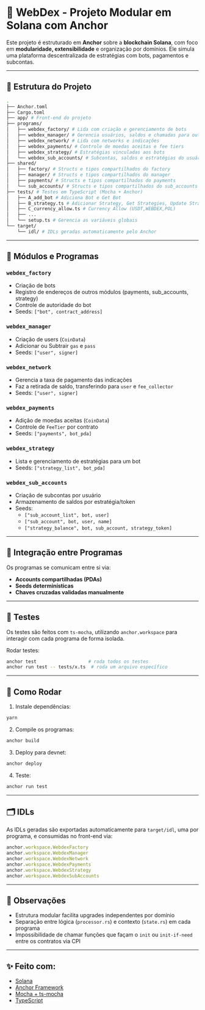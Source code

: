 # 🧠 WebDex - Projeto Modular em Solana com Anchor

Este projeto é estruturado em **Anchor** sobre a **blockchain Solana**, com foco em **modularidade, extensibilidade** e organização por domínios. Ele simula uma plataforma descentralizada de estratégias com bots, pagamentos e subcontas.

---

## 📁 Estrutura do Projeto

```bash
.
├── Anchor.toml
├── Cargo.toml
├── app/ # Front-end do projeto
├── programs/
│   ├── webdex_factory/ # Lida com criação e gerenciamento de bots
│   ├── webdex_manager/ # Gerencia usuários, saldos e chamadas para outros contratos
│   ├── webdex_network/ # Lida com networks e indicações
│   ├── webdex_payments/ # Controle de moedas aceitas e fee tiers
│   ├── webdex_strategy/ # Estratégias vinculadas aos bots
│   └── webdex_sub_accounts/ # Subcontas, saldos e estratégias do usuário
├── shared/
│   ├── factory/ # Structs e tipos compartilhados do factory
│   ├── manager/ # Structs e tipos compartilhados do manager
│   ├── payments/ # Structs e tipos compartilhados do payments
│   └── sub_accounts/ # Structs e tipos compartilhados do sub_accounts
├── tests/ # Testes em TypeScript (Mocha + Anchor)
│   ├── A_add_bot # Adiciona Bot e Get Bot 
│   ├── B_strategy.ts # Adicionar Strategy, Get Strategies, Update Strategy Status e Find Strategy
│   ├── C_currency_allow.ts # Currency Allow (USDT,WEBDEX,POL)
│   ├── ...
│   └── setup.ts # Gerencia as variáveis globais
└── target/
    └── idl/ # IDLs geradas automaticamente pelo Anchor
```

---

## 🧹 Módulos e Programas

### `webdex_factory`
- Criação de bots
- Registro de endereços de outros módulos (payments, sub_accounts, strategy)
- Controle de autoridade do bot
- Seeds: `["bot", contract_address]`

### `webdex_manager`
- Criação de users (`CoinData`)
- Adicionar ou Subtrair `gas` e `pass`
- Seeds: `["user", signer]`

### `webdex_network`
- Gerencia a taxa de pagamento das indicações
- Faz a retirada de saldo, transferindo para `user` e `fee_collector`
- Seeds: `["user", signer]`

### `webdex_payments`
- Adição de moedas aceitas (`CoinData`)
- Controle de `FeeTier` por contrato
- Seeds: `["payments", bot_pda]`

### `webdex_strategy`
- Lista e gerenciamento de estratégias para um bot
- Seeds: `["strategy_list", bot_pda]`

### `webdex_sub_accounts`
- Criação de subcontas por usuário
- Armazenamento de saldos por estratégia/token
- Seeds:
  - `["sub_account_list", bot, user]`
  - `["sub_account", bot, user, name]`
  - `["strategy_balance", bot, sub_account, strategy_token]`

---

## 🔄 Integração entre Programas

Os programas se comunicam entre si via:

- **Accounts compartilhadas (PDAs)**
- **Seeds determinísticas**
- **Chaves cruzadas validadas manualmente**

---

## 🧲 Testes

Os testes são feitos com `ts-mocha`, utilizando `anchor.workspace` para interagir com cada programa de forma isolada.

Rodar testes:

```bash
anchor test                   # roda todos os testes
anchor run test -- tests/x.ts  # roda um arquivo específico
```

---

## 🔧 Como Rodar

1. Instale dependências:

```bash
yarn
```

2. Compile os programas:

```bash
anchor build
```

3. Deploy para devnet:

```bash
anchor deploy
```

4. Teste:

```bash
anchor run test
```

---

## 🗂️ IDLs

As IDLs geradas são exportadas automaticamente para `target/idl`, uma por programa, e consumidas no front-end via:

```ts
anchor.workspace.WebdexFactory
anchor.workspace.WebdexManager
anchor.workspace.WebdexNetwork
anchor.workspace.WebdexPayments
anchor.workspace.WebdexStrategy
anchor.workspace.WebdexSubAccounts
```

---

## 📌 Observações

- Estrutura modular facilita upgrades independentes por domínio
- Separação entre lógica (`processor.rs`) e contexto (`state.rs`) em cada programa
- Impossibilidade de chamar funções que façam o `init` ou `init-if-need` entre os contratos via CPI 

---

## ✨ Feito com:

- [Solana](https://solana.com)
- [Anchor Framework](https://book.anchor-lang.com)
- [Mocha + ts-mocha](https://mochajs.org/)
- [TypeScript](https://www.typescriptlang.org/)